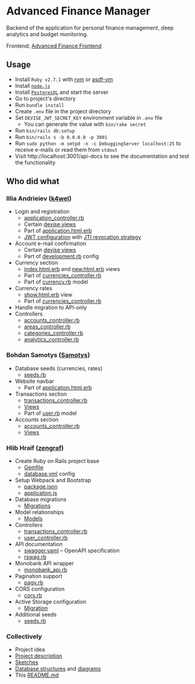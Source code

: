 # Advanced Finance Manager
Backend of the application for personal finance management, deep analytics and budget monitoring.

Frontend: [Advanced Finance Frontend](https://github.com/zengraf/advanced-finance-frontend)

## Usage

- Install `Ruby v2.7.1` with [rvm](https://rvm.io) or [asdf-vm](http://asdf-vm.com/)
- Install [`node.js`](https://nodejs.org/en/)
- Install [`PostgresQL`](https://www.postgresql.org) and start the server
- Go to project's directory
- Run `bundle install`
- Create `.env` file in the project directory
- Set `DEVISE_JWT_SECRET_KEY` environment variable in `.env` file
  - You can generate the value with `bin/rake secret`
- Run `bin/rails db:setup`
- Run `bin/rails s -b 0.0.0.0 -p 3001`
- Run `sudo python -m smtpd -n -c DebuggingServer localhost:25` to receive e-mails or read them from `stdout`
- Visit http://localhost:3001/api-docs to see the documentation and test the functionality

## Who did what

### Illia Andrieiev ([k4wel](https://github.com/k4wel))

- Login and registration
  - [application_controller.rb](app/controllers/application_controller.rb)
  - Certain [devise views](app/views/devise)
  - Part of [application.html.erb](app/views/layouts/application.html.erb)
  - [JWT configuration](/config/initializers/devise.rb) with [JTI revocation strategy](https://github.com/waiting-for-dev/devise-jwt#jtimatcher)
- Account e-mail confirmation
  - Certain [devise views](app/views/devise)
  - Part of [development.rb](config/environments/development.rb) config
- Currency section
  - [index.html.erb](app/views/currencies/index.html.erb) and [new.html.erb](app/views/currencies/new.html.erb) views
  - Part of [currencies_controller.rb](app/controllers/currencies_controller.rb)
  - Part of [currency.rb](app/models/currency.rb) model
- Currency rates
  - [show.html.erb](app/views/currencies/show.html.erb) view
  - Part of [currencies_controller.rb](app/controllers/currencies_controller.rb)
- Handle migration to API-only
- Controllers
  - [accounts_controller.rb](app/controllers/accounts_controller.rb)
  - [areas_controller.rb](app/controllers/areas_controller.rb)
  - [categories_controller.rb](app/controllers/categories_controller.rb)
  - [analytics_controller.rb](app/controllers/analytics_controller.rb)

### Bohdan Samotys ([Samotys](https://github.com/Samotys))

- Database seeds (currencies, rates)
  - [seeds.rb](db/seeds.rb)
- Website navbar
  - Part of [application.html.erb](app/views/layouts/application.html.erb)
- Transactions section
  - [transactions_controller.rb](app/controllers/transactions_controller.rb)
  - [Views](app/views/transactions)
  - Part of [user.rb](app/models/user.rb) model
- Accounts section
  - [accounts_controller.rb](app/controllers/accounts_controller.rb)
  - [Views](app/views/accounts)

### Hlib Hraif ([zengraf](https://github.com/zengraf))

- Create Ruby on Rails project base
  - [Gemfile](Gemfile)
  - [database.yml](config/database.yml) config
- Setup Webpack and Bootstrap
  - [package.json](package.json)
  - [application.js](app/javascript/packs/application.js)
- Database migrations
  - [Migrations](db/migrate)
- Model relationships
  - [Models](app/models)
- Controllers
  - [transactions_controller.rb](app/controllers/transactions_controller.rb)
  - [user_controller.rb](app/controllers/user_controller.rb)
- API documentation
  - [swagger.yaml](public/api-docs/v1/swagger.yaml) – OpenAPI specification
  - [rswag.rb](config/initializers/rswag-ui.rb)
- Monobank API wrapper
  - [monobank_api.rb](lib/monobank_api.rb)
- Pagination support
  - [pagy.rb](config/initializers/pagy.rb)
- CORS configuration
  - [cors.rb](config/initializers/cors.rb)
- Active Storage configuration
  - [Migration](db/migrate/20210613182933_create_active_storage_tables.active_storage.rb)
- Additional seeds
  - [seeds.rb](db/seeds.rb)

### Collectively

- Project idea
- [Project description](description_pl.pdf)
- [Sketches](design.sketch)
- [Database structures](https://dbdiagram.io/d/600f002780d742080a37c8fb) and [diagrams](diagrams.mdj)
- This [README.md](README.md)